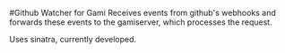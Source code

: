 #Github Watcher for Gami
Receives events from github's webhooks and forwards these events to the
gamiserver, which processes the request.

Uses sinatra, currently developed.
